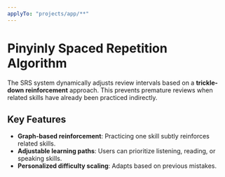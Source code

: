 ```yaml
---
applyTo: "projects/app/**"
---
```


# Pinyinly Spaced Repetition Algorithm

The SRS system dynamically adjusts review intervals based on a **trickle-down reinforcement** approach. This prevents premature reviews when related skills have already been practiced indirectly.

## Key Features

- **Graph-based reinforcement**: Practicing one skill subtly reinforces related skills.
- **Adjustable learning paths**: Users can prioritize listening, reading, or speaking skills.
- **Personalized difficulty scaling**: Adapts based on previous mistakes.
